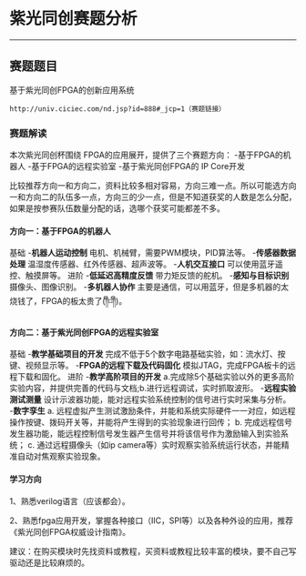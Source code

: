# 紫光同创赛题分析
---
## 赛题题目
基于紫光同创FPGA的创新应用系统

```
http://univ.ciciec.com/nd.jsp?id=888#_jcp=1（赛题链接）
```
### 赛题解读
本次紫光同创杯围绕 FPGA的应用展开，提供了三个赛题方向：
  -基于FPGA的机器人
  -基于FPGA的远程实验室
  -基于紫光同创FPGA的 IP Core开发
  
比较推荐方向一和方向二，资料比较多相对容易，方向三难一点。所以可能选方向一和方向二的队伍多一点，方向三的少一点，但是不知道获奖的人数是怎么分配，如果是按参赛队伍数量分配的话，选哪个获奖可能都差不多。
  #### 方向一：基于FPGA的机器人
  
  基础
  -**机器人运动控制** 电机、机械臂，需要PWM模块，PID算法等。
  -**传感器数据处理** 温湿度传感器、红外传感器、超声波等。
  -**人机交互接口** 可以使用蓝牙遥控、触摸屏等。
  进阶
  -**低延迟高精度反馈** 带力矩反馈的舵机。
  -**感知与目标识别** 摄像头、图像识别。
  -**多机器人协作** 主要是通信，可以用蓝牙，但是多机器的太烧钱了，FPGA的板太贵了(༎ຶ⌑༎ຶ)。

  #### 方向二：基于紫光同创FPGA的远程实验室
  
  基础
  -**教学基础项目的开发** 完成不低于5个数字电路基础实验，如：流水灯、按键、视频显示等。
  -**FPGA的远程下载及代码固化** 模拟JTAG，完成FPGA板卡的远程下载和固化。
  进阶
  -**教学高阶项目的开发** a.完成除5个基础实验以外的更多高阶实验内容，并提供完善的代码与文档;b.进行远程调试，实时抓取波形。
  -**远程实验测试测量** 设计示波器功能，能对远程实验系统控制的信号进行实时采集与分析。
  -**数字孪生** a. 远程虚拟产生测试激励条件，并能和系统实际硬件一一对应，如远程操作按键、拨码开关等，并能将产生得到的实验现象进行回传；
  b. 完成远程信号发生器功能，能远程控制信号发生器产生信号并将该信号作为激励输入到实验系统；
  c. 通过远程摄像头（如ip camera等）实时观察实验系统运行状态，并能精准自动对焦观察实验现象。
  
  #### 学习方向
  1、熟悉verilog语言（应该都会）。
  
  2、熟悉fpga应用开发，掌握各种接口（IIC，SPI等）以及各种外设的应用，推荐《紫光同创FPGA权威设计指南》。
  
  建议：在购买模块时先找资料或教程，买资料或教程比较丰富的模块，要不自己写驱动还是比较麻烦的。
